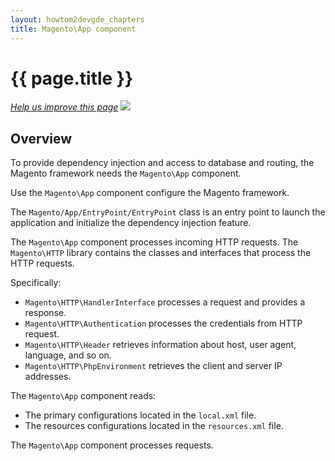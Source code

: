 ```yaml
---
layout: howtom2devgde_chapters
title: Magento\App component 
---
```


<h1 id="m2devgde-magento-app">{{ page.title }}</h1>
<p><a href="{{ site.githuburl }}architecture/view/RENAME.md" target="_blank"><em>Help us improve this page</em></a>&nbsp;<img src="{{ site.baseurl }}common/images/newWindow.gif"/></p>
<h2 id="overview">Overview</h2>

To provide dependency injection and access to database and routing,
the Magento framework needs the `Magento\App` component.

Use the `Magento\App` component configure the Magento framework.

The `Magento/App/EntryPoint/EntryPoint` class is an entry point to launch the application and initialize the dependency injection feature.

The `Magento\App` component processes incoming HTTP requests. The `Magento\HTTP` library contains the classes and interfaces that process the HTTP requests.

Specifically:

* `Magento\HTTP\HandlerInterface` processes a request and provides a response.
* `Magento\HTTP\Authentication` processes the credentials from HTTP request.
* `Magento\HTTP\Header` retrieves information about host, user agent, language, and so on.
* `Magento\HTTP\PhpEnvironment` retrieves the client and server IP addresses.

The `Magento\App` component reads:

* The primary configurations located in the `local.xml` file.
* The resources configurations located in the `resources.xml` file.

The `Magento\App` component processes requests.
